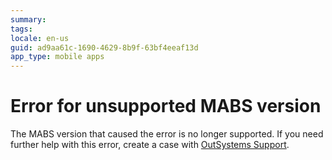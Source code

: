 ```yaml
---
summary:
tags:
locale: en-us
guid: ad9aa61c-1690-4629-8b9f-63bf4eeaf13d
app_type: mobile apps
---
```


# Error for unsupported MABS version

The MABS version that caused the error is no longer supported.
If you need further help with this error, create a case with [OutSystems Support](https://success.outsystems.com/Support).

